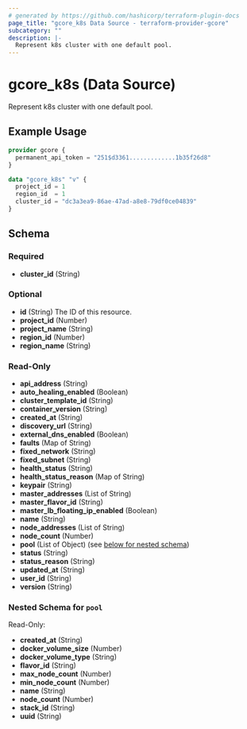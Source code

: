 ```yaml
---
# generated by https://github.com/hashicorp/terraform-plugin-docs
page_title: "gcore_k8s Data Source - terraform-provider-gcore"
subcategory: ""
description: |-
  Represent k8s cluster with one default pool.
---
```


# gcore_k8s (Data Source)

Represent k8s cluster with one default pool.

## Example Usage

```terraform
provider gcore {
  permanent_api_token = "251$d3361.............1b35f26d8"
}

data "gcore_k8s" "v" {
  project_id = 1
  region_id  = 1
  cluster_id = "dc3a3ea9-86ae-47ad-a8e8-79df0ce04839"
}
```

<!-- schema generated by tfplugindocs -->
## Schema

### Required

- **cluster_id** (String)

### Optional

- **id** (String) The ID of this resource.
- **project_id** (Number)
- **project_name** (String)
- **region_id** (Number)
- **region_name** (String)

### Read-Only

- **api_address** (String)
- **auto_healing_enabled** (Boolean)
- **cluster_template_id** (String)
- **container_version** (String)
- **created_at** (String)
- **discovery_url** (String)
- **external_dns_enabled** (Boolean)
- **faults** (Map of String)
- **fixed_network** (String)
- **fixed_subnet** (String)
- **health_status** (String)
- **health_status_reason** (Map of String)
- **keypair** (String)
- **master_addresses** (List of String)
- **master_flavor_id** (String)
- **master_lb_floating_ip_enabled** (Boolean)
- **name** (String)
- **node_addresses** (List of String)
- **node_count** (Number)
- **pool** (List of Object) (see [below for nested schema](#nestedatt--pool))
- **status** (String)
- **status_reason** (String)
- **updated_at** (String)
- **user_id** (String)
- **version** (String)

<a id="nestedatt--pool"></a>
### Nested Schema for `pool`

Read-Only:

- **created_at** (String)
- **docker_volume_size** (Number)
- **docker_volume_type** (String)
- **flavor_id** (String)
- **max_node_count** (Number)
- **min_node_count** (Number)
- **name** (String)
- **node_count** (Number)
- **stack_id** (String)
- **uuid** (String)



